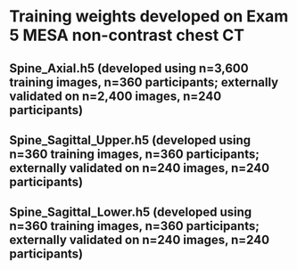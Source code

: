 # Training weights developed on Exam 5 MESA non-contrast chest CT

## Spine_Axial.h5 (developed using n=3,600 training images, n=360 participants; externally validated on n=2,400 images, n=240 participants)

## Spine_Sagittal_Upper.h5 (developed using n=360 training images, n=360 participants; externally validated on n=240 images, n=240 participants)

## Spine_Sagittal_Lower.h5 (developed using n=360 training images, n=360 participants; externally validated on n=240 images, n=240 participants)

